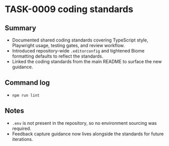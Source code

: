 # TASK-0009 coding standards

## Summary
- Documented shared coding standards covering TypeScript style, Playwright usage, testing gates, and review workflow.
- Introduced repository-wide `.editorconfig` and tightened Biome formatting defaults to reflect the standards.
- Linked the coding standards from the main README to surface the new guidance.

## Command log
- `npm run lint`

## Notes
- `.env` is not present in the repository, so no environment sourcing was required.
- Feedback capture guidance now lives alongside the standards for future iterations.
